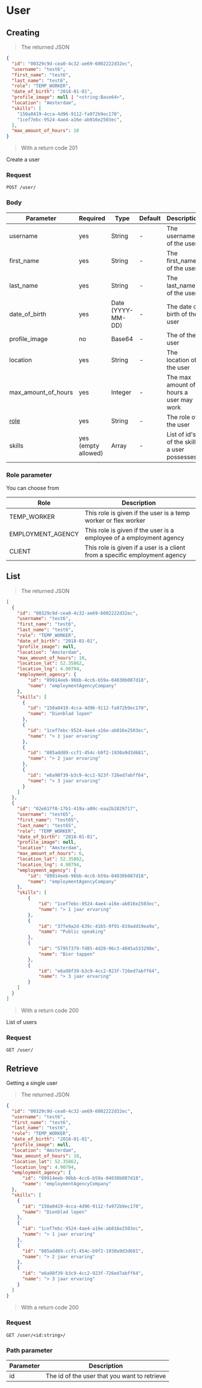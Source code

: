 # User

## Creating

> The returned JSON

```json
{
  "id": "00329c9d-cea0-4c32-ae69-6002222d32ec",
  "username": "test6",
  "first_name": "test6",
  "last_name": "test6",
  "role": "TEMP_WORKER",
  "date_of_birth": "2018-01-01",
  "profile_image": null | "<string:Base64>",
  "location": "Amsterdam",
  "skills": [
    "150a0419-4cca-4d96-9112-fa972b9ec170",
    "1cef7ebc-9524-4ae4-a16e-ab016e2503ec",
  ],
  "max_amount_of_hours": 10
}
```
> With a return code 201

Create a user

### Request
`POST /user/`

### Body
Parameter | Required | Type | Default | Description
--------- | ------- | ------- | ------- | -----------
username | yes | String | - | The username of the user
first_name | yes | String | - | The first_name of the user
last_name | yes | String | - | The last_name of the user
date_of_birth | yes | Date (YYYY-MM-DD) | - | The date of birth of the user
profile_image | no | Base64 | - | The  of the user
location | yes | String | - | The location of the user
max_amount_of_hours | yes | Integer | - | The max amount of hours a user may work
[role](#role-parameter) | yes | String | - | The role of the user
skills | yes (empty allowed) | Array | - | List of id's of the skills a user possesses

### Role parameter
You can choose from

Role | Description
--------- | -----------
TEMP_WORKER | This role is given if the user is a temp worker or flex worker
EMPLOYMENT_AGENCY | This role is given if the user is a employee of a employment agency
CLIENT | This role is given if a user is a client from a specific employment agency

## List

> The returned JSON

```json
[
  {
    "id": "00329c9d-cea0-4c32-ae69-6002222d32ec",
    "username": "test6",
    "first_name": "test6",
    "last_name": "test6",
    "role": "TEMP_WORKER",
    "date_of_birth": "2018-01-01",
    "profile_image": null,
    "location": "Amsterdam",
    "max_amount_of_hours": 10,
    "location_lat": 52.35862,
    "location_lng": 4.90794,
    "employment_agency": {
        "id": "89914eeb-96bb-4cc6-b59a-04030b087d18",
        "name": "employmentAgencyCompany"
    },
    "skills": [
      {
        "id": "150a0419-4cca-4d96-9112-fa972b9ec170",
        "name": "Dienblad lopen"
      },
      {
        "id": "1cef7ebc-9524-4ae4-a16e-ab016e2503ec",
        "name": "> 1 jaar ervaring"
      },
      {
        "id": "885add89-ccf1-454c-b9f2-1930a9d3d681",
        "name": "> 2 jaar ervaring"
      },
      {
        "id": "e6a98f39-b3c9-4cc2-923f-726ed7abff64",
        "name": "> 3 jaar ervaring"
      }
    ]
  },
  {
    "id": "02e617f0-17b1-419a-a09c-eaa2b2829717",
    "username": "test65",
    "first_name": "test65",
    "last_name": "test65",
    "role": "TEMP_WORKER",
    "date_of_birth": "2018-01-01",
    "profile_image": null,
    "location": "Amsterdam",
    "max_amount_of_hours": 6,
    "location_lat": 52.35862,
    "location_lng": 4.90794,
    "employment_agency": {
        "id": "89914eeb-96bb-4cc6-b59a-04030b087d18",
        "name": "employmentAgencyCompany"
    },
    "skills": [
        {
            "id": "1cef7ebc-9524-4ae4-a16e-ab016e2503ec",
            "name": "> 1 jaar ervaring"
        },
        {
            "id": "37fe9a2d-639c-41b5-9f91-819add19ea9a",
            "name": "Public speaking"
        },
        {
            "id": "57957379-fd85-4d28-96c3-4045a533298e",
            "name": "Bier tappen"
        },
        {
            "id": "e6a98f39-b3c9-4cc2-923f-726ed7abff64",
            "name": "> 3 jaar ervaring"
        }
    ]
  }
]
```
> With a return code 200

List of users

### Request
`GET /user/`

## Retrieve

Getting a single user

> The returned JSON

```json
{
  "id": "00329c9d-cea0-4c32-ae69-6002222d32ec",
  "username": "test6",
  "first_name": "test6",
  "last_name": "test6",
  "role": "TEMP_WORKER",
  "date_of_birth": "2018-01-01",
  "profile_image": null,
  "location": "Amsterdam",
  "max_amount_of_hours": 10,
  "location_lat": 52.35862,
  "location_lng": 4.90794,
  "employment_agency": {
      "id": "89914eeb-96bb-4cc6-b59a-04030b087d18",
      "name": "employmentAgencyCompany"
  },
  "skills": [
    {
      "id": "150a0419-4cca-4d96-9112-fa972b9ec170",
      "name": "Dienblad lopen"
    },
    {
      "id": "1cef7ebc-9524-4ae4-a16e-ab016e2503ec",
      "name": "> 1 jaar ervaring"
    },
    {
      "id": "885add89-ccf1-454c-b9f2-1930a9d3d681",
      "name": "> 2 jaar ervaring"
    },
    {
      "id": "e6a98f39-b3c9-4cc2-923f-726ed7abff64",
      "name": "> 3 jaar ervaring"
    }
  ]
}
```
> With a return code 200

### Request
`GET /user/<id:string>/`

### Path parameter
Parameter | Description
--------- | -----------
id | The id of the user that you want to retrieve
